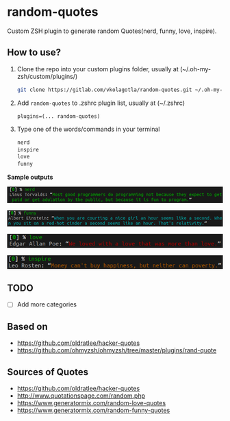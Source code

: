 # random-quotes

Custom ZSH plugin to generate random Quotes(nerd, funny, love, inspire).

## How to use?

1. Clone the repo into your custom plugins folder, usually at (~/.oh-my-zsh/custom/plugins/)

   ```bash
   git clone https://gitlab.com/vkolagotla/random-quotes.git ~/.oh-my-zsh/custom/plugins/random-quotes
   ```

2. Add `random-quotes` to .zshrc plugin list, usually at (~/.zshrc)

   ```
   plugins=(... random-quotes)
   ```

3. Type one of the words/commands in your terminal

   ```bash
   nerd
   inspire
   love
   funny
   ```

**Sample outputs**

![Sample images](static/nerd.png)

![Sample images](static/funny.png)

![Sample images](static/love.png)

![Sample images](static/inspire.png)

## TODO

- [ ] Add more categories

## Based on

* https://github.com/oldratlee/hacker-quotes
* https://github.com/ohmyzsh/ohmyzsh/tree/master/plugins/rand-quote

## Sources of Quotes

* https://github.com/oldratlee/hacker-quotes
* http://www.quotationspage.com/random.php
* https://www.generatormix.com/random-love-quotes
* https://www.generatormix.com/random-funny-quotes